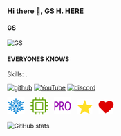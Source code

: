 ### Hi there 👋, **GS H. HERE**
#### GS
![GS](https://scontent.fdac110-1.fna.fbcdn.net/v/t39.30808-6/419233993_208341539031293_3785258135844204451_n.png?_nc_cat=104&ccb=1-7&_nc_sid=783fdb&_nc_eui2=AeESC6UdhCL0z9MJYtPGDHRIBRxGWi_LXCQFHEZaL8tcJKtPKJZOnfcyUBq2sBM59ih_Pn7U8RD-QjG3WoJ9rhNx&_nc_ohc=jCdDtV4yvtMAX-h-Dg9&_nc_ht=scontent.fdac110-1.fna&cb_e2o_trans=q&oh=00_AfCeD6mNUX3gfLA6cbUXjEyohWD4C6qQIjqZYSqm34743g&oe=65EA614C)

#### EVERYONES KNOWS

Skills: .



[<img src='https://cdn.jsdelivr.net/npm/simple-icons@3.0.1/icons/github.svg' alt='github' height='40'>](https://github.com/arafathossen00)  [<img src='https://cdn.jsdelivr.net/npm/simple-icons@3.0.1/icons/youtube.svg' alt='YouTube' height='40'>](https://www.youtube.com/channel/@Grapsee)  [<img src='https://cdn.jsdelivr.net/npm/simple-icons@3.0.1/icons/discord.svg' alt='discord' height='40'>](1186272575135940659)  

<a href='https://archiveprogram.github.com/'><img src='https://raw.githubusercontent.com/acervenky/animated-github-badges/master/assets/acbadge.gif' width='40' height='40'></a> <a href='https://docs.github.com/en/developers'><img src='https://raw.githubusercontent.com/acervenky/animated-github-badges/master/assets/devbadge.gif' width='40' height='40'></a> <a href='https://github.com/pricing'><img src='https://raw.githubusercontent.com/acervenky/animated-github-badges/master/assets/pro.gif' width='40' height='40'></a> <a href='https://stars.github.com/'><img src='https://raw.githubusercontent.com/acervenky/animated-github-badges/master/assets/starbadge.gif' width='35' height='35'></a> <a href='https://docs.github.com/en/github/supporting-the-open-source-community-with-github-sponsors'><img src='https://raw.githubusercontent.com/acervenky/animated-github-badges/master/assets/sponsorbadge.gif' width='35' height='35'></a> 

![GitHub stats](https://github-readme-stats.vercel.app/api?username=arafathossen00&show_icons=true)  

